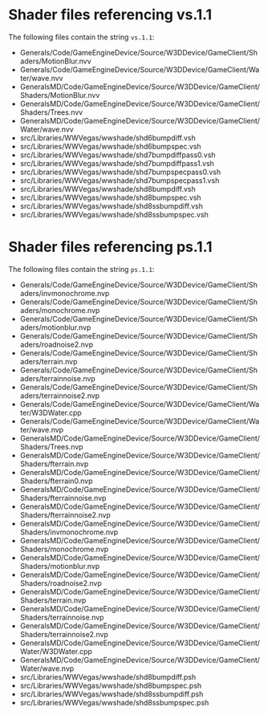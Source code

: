 # Shader files referencing vs.1.1

The following files contain the string `vs.1.1`:

- Generals/Code/GameEngineDevice/Source/W3DDevice/GameClient/Shaders/MotionBlur.nvv
- Generals/Code/GameEngineDevice/Source/W3DDevice/GameClient/Water/wave.nvv
- GeneralsMD/Code/GameEngineDevice/Source/W3DDevice/GameClient/Shaders/MotionBlur.nvv
- GeneralsMD/Code/GameEngineDevice/Source/W3DDevice/GameClient/Shaders/Trees.nvv
- GeneralsMD/Code/GameEngineDevice/Source/W3DDevice/GameClient/Water/wave.nvv
- src/Libraries/WWVegas/wwshade/shd6bumpdiff.vsh
- src/Libraries/WWVegas/wwshade/shd6bumpspec.vsh
- src/Libraries/WWVegas/wwshade/shd7bumpdiffpass0.vsh
- src/Libraries/WWVegas/wwshade/shd7bumpdiffpass1.vsh
- src/Libraries/WWVegas/wwshade/shd7bumpspecpass0.vsh
- src/Libraries/WWVegas/wwshade/shd7bumpspecpass1.vsh
- src/Libraries/WWVegas/wwshade/shd8bumpdiff.vsh
- src/Libraries/WWVegas/wwshade/shd8bumpspec.vsh
- src/Libraries/WWVegas/wwshade/shd8ssbumpdiff.vsh
- src/Libraries/WWVegas/wwshade/shd8ssbumpspec.vsh

# Shader files referencing ps.1.1

The following files contain the string `ps.1.1`:

- Generals/Code/GameEngineDevice/Source/W3DDevice/GameClient/Shaders/invmonochrome.nvp
- Generals/Code/GameEngineDevice/Source/W3DDevice/GameClient/Shaders/monochrome.nvp
- Generals/Code/GameEngineDevice/Source/W3DDevice/GameClient/Shaders/motionblur.nvp
- Generals/Code/GameEngineDevice/Source/W3DDevice/GameClient/Shaders/roadnoise2.nvp
- Generals/Code/GameEngineDevice/Source/W3DDevice/GameClient/Shaders/terrain.nvp
- Generals/Code/GameEngineDevice/Source/W3DDevice/GameClient/Shaders/terrainnoise.nvp
- Generals/Code/GameEngineDevice/Source/W3DDevice/GameClient/Shaders/terrainnoise2.nvp
- Generals/Code/GameEngineDevice/Source/W3DDevice/GameClient/Water/W3DWater.cpp
- Generals/Code/GameEngineDevice/Source/W3DDevice/GameClient/Water/wave.nvp
- GeneralsMD/Code/GameEngineDevice/Source/W3DDevice/GameClient/Shaders/Trees.nvp
- GeneralsMD/Code/GameEngineDevice/Source/W3DDevice/GameClient/Shaders/fterrain.nvp
- GeneralsMD/Code/GameEngineDevice/Source/W3DDevice/GameClient/Shaders/fterrain0.nvp
- GeneralsMD/Code/GameEngineDevice/Source/W3DDevice/GameClient/Shaders/fterrainnoise.nvp
- GeneralsMD/Code/GameEngineDevice/Source/W3DDevice/GameClient/Shaders/fterrainnoise2.nvp
- GeneralsMD/Code/GameEngineDevice/Source/W3DDevice/GameClient/Shaders/invmonochrome.nvp
- GeneralsMD/Code/GameEngineDevice/Source/W3DDevice/GameClient/Shaders/monochrome.nvp
- GeneralsMD/Code/GameEngineDevice/Source/W3DDevice/GameClient/Shaders/motionblur.nvp
- GeneralsMD/Code/GameEngineDevice/Source/W3DDevice/GameClient/Shaders/roadnoise2.nvp
- GeneralsMD/Code/GameEngineDevice/Source/W3DDevice/GameClient/Shaders/terrain.nvp
- GeneralsMD/Code/GameEngineDevice/Source/W3DDevice/GameClient/Shaders/terrainnoise.nvp
- GeneralsMD/Code/GameEngineDevice/Source/W3DDevice/GameClient/Shaders/terrainnoise2.nvp
- GeneralsMD/Code/GameEngineDevice/Source/W3DDevice/GameClient/Water/W3DWater.cpp
- GeneralsMD/Code/GameEngineDevice/Source/W3DDevice/GameClient/Water/wave.nvp
- src/Libraries/WWVegas/wwshade/shd8bumpdiff.psh
- src/Libraries/WWVegas/wwshade/shd8bumpspec.psh
- src/Libraries/WWVegas/wwshade/shd8ssbumpdiff.psh
- src/Libraries/WWVegas/wwshade/shd8ssbumpspec.psh

